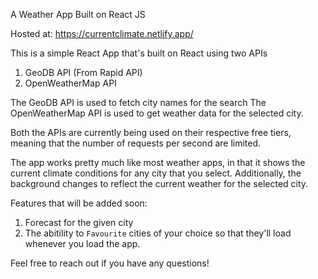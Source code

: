 A Weather App Built on React JS

Hosted at: https://currentclimate.netlify.app/

This is a simple React App that's built on React using two APIs
1. GeoDB API (From Rapid API)
2. OpenWeatherMap API

The GeoDB API is used to fetch city names for the search 
The OpenWeatherMap API is used to get weather data for the selected city. 

Both the APIs are currently being used on their respective free tiers, meaning that the number of requests per second are limited. 

The app works pretty much like most weather apps, in that it shows the current climate conditions for any city that you select. 
Additionally, the background changes to reflect the current weather for the selected city. 

Features that will be added soon:
1. Forecast for the given city
2. The abitility to `Favourite` cities of your choice so that they'll load whenever you load the app. 

Feel free to reach out if you have any questions!
